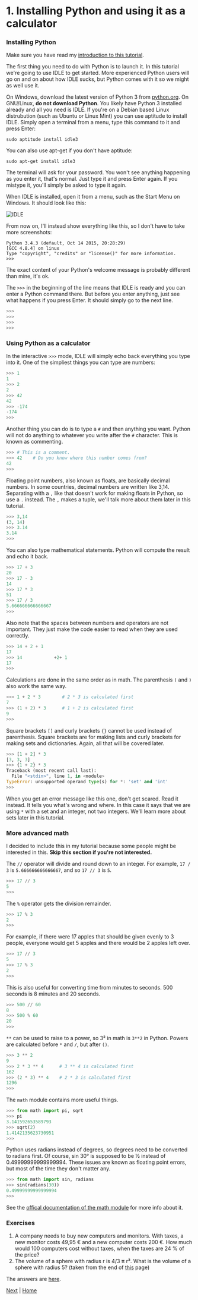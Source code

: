 # 1. Installing Python and using it as a calculator 
 
### Installing Python 
 
Make sure you have read my [introduction to this tutorial](README.md). 
 
The first thing you need to do with Python is to launch it. In this tutorial we're going to use IDLE to get started. More experienced Python users will go on and on about how IDLE sucks, but Python comes with it so we might as well use it. 
 
On Windows, download the latest version of Python 3 from [python.org](https://www.python.org/downloads/). On GNU/Linux, **do not download Python**. You likely have Python 3 installed already and all you need is IDLE. If you're on a Debian based Linux distrubution (such as Ubuntu or Linux Mint) you can use aptitude to install IDLE. Simply open a terminal from a menu, type this command to it and press Enter: 
 
    sudo aptitude install idle3 
 
You can also use apt-get if you don't have aptitude: 
 
    sudo apt-get install idle3 
 
The terminal will ask for your password. You won't see anything happening as you enter it, that's normal. Just type it and press Enter again. If you mistype it, you'll simply be asked to type it again. 
 
When IDLE is installed, open it from a menu, such as the Start Menu on Windows. It should look like this: 
 
![IDLE](idle.png) 
 
From now on, I'll instead show everything like this, so I don't have to take more screenshots: 
 
    Python 3.4.3 (default, Oct 14 2015, 20:28:29) 
    [GCC 4.8.4] on linux 
    Type "copyright", "credits" or "license()" for more information. 
    >>> 
 
The exact content of your Python's welcome message is probably different than mine, it's ok. 
 
The `>>>` in the beginning of the line means that IDLE is ready and you can enter a Python command there. But before you enter anything, just see what happens if you press Enter. It should simply go to the next line. 
 
```py 
>>> 
>>> 
>>> 
>>> 
``` 
 
### Using Python as a calculator 
 
In the interactive `>>>` mode, IDLE will simply echo back everything you type into it. One of the simpliest things you can type are numbers: 
 
```py 
>>> 1 
1 
>>> 2 
2 
>>> 42 
42 
>>> -174 
-174 
>>> 
``` 
 
Another thing you can do is to type a `#` and then anything you want. Python will not do anything to whatever you write after the `#` character. This is known as commenting. 
 
```py 
>>> # This is a comment. 
>>> 42    # Do you know where this number comes from? 
42 
>>> 
``` 
 
Floating point numbers, also known as floats, are basically decimal numbers. In some countries, decimal numbers are written like 3,14. Separating with a `,` like that doesn't work for making floats in Python, so use a `.` instead. The `,` makes a tuple, we'll talk more about them later in this tutorial. 
 
```py 
>>> 3,14 
(3, 14) 
>>> 3.14 
3.14 
>>> 
``` 
 
You can also type mathematical statements. Python will compute the result and echo it back. 
 
```py 
>>> 17 + 3 
20 
>>> 17 - 3 
14 
>>> 17 * 3 
51 
>>> 17 / 3 
5.666666666666667 
>>> 
``` 
 
Also note that the spaces between numbers and operators are not important. They just make the code easier to read when they are used correctly. 
 
```py 
>>> 14 + 2 + 1 
17 
>>> 14            +2+ 1 
17 
>>> 
``` 
 
Calculations are done in the same order as in math. The parenthesis `(` and `)` also work the same way. 
 
```py 
>>> 1 + 2 * 3        # 2 * 3 is calculated first 
7 
>>> (1 + 2) * 3      # 1 + 2 is calculated first 
9 
>>> 
``` 
Square brackets `[]` and curly brackets `{}` cannot be used instead of parenthesis. Square brackets are for making lists and curly brackets for making sets and dictionaries. Again, all that will be covered later. 
 
```py 
>>> [1 + 2] * 3 
[3, 3, 3] 
>>> {1 + 2} * 3 
Traceback (most recent call last): 
  File "<stdin>", line 1, in <module> 
TypeError: unsupported operand type(s) for *: 'set' and 'int' 
>>> 
``` 
 
When you get an error message like this one, don't get scared. Read it instead. It tells you what's wrong and where. In this case it says that we are using `*` with a set and an integer, not two integers. We'll learn more about sets later in this tutorial. 
 
### More advanced math 
 
I decided to include this in my tutorial because some people might be interested in this. **Skip this section if you're not interested.** 
 
The `//` operator will divide and round down to an integer. For example, `17 / 3` is `5.666666666666667`, and so `17 // 3` is `5`. 
 
```py 
>>> 17 // 3 
5 
>>> 
``` 
 
The `%` operator gets the division remainder. 
 
```py 
>>> 17 % 3 
2 
>>> 
``` 
 
For example, if there were 17 apples that should be given evenly to 3 people, everyone would get 5 apples and there would be 2 apples left over. 
 
```py 
>>> 17 // 3 
5 
>>> 17 % 3 
2 
>>> 
``` 
 
This is also useful for converting time from minutes to seconds. 500 seconds is 8 minutes and 20 seconds. 
 
```py 
>>> 500 // 60 
8 
>>> 500 % 60 
20 
>>> 
``` 
 
`**` can be used to raise to a power, so 3² in math is `3**2` in Python. Powers are calculated before `*` and `/`, but after `()`. 
 
```py 
>>> 3 ** 2 
9 
>>> 2 * 3 ** 4      # 3 ** 4 is calculated first 
162 
>>> (2 * 3) ** 4    # 2 * 3 is calculated first 
1296 
>>> 
``` 
 
The `math` module contains more useful things. 
 
```py 
>>> from math import pi, sqrt 
>>> pi 
3.141592653589793 
>>> sqrt(2) 
1.4142135623730951 
>>> 
``` 
 
Python uses radians instead of degrees, so degrees need to be converted to radians first. Of course, sin 30° is supposed to be ½ instead of 0.49999999999999994. These issues are known as floating point errors, but most of the time they don't matter any. 
 
```py 
>>> from math import sin, radians 
>>> sin(radians(30)) 
0.49999999999999994 
>>> 
``` 
 
See the [offical documentation of the math module](https://docs.python.org/3/library/math.html) for more info about it. 
 
### Exercises 
 
1. A company needs to buy new computers and monitors. With taxes, a new monitor costs 49,95 € and a new computer costs 200 €. How much would 100 computers cost without taxes, when the taxes are 24 % of the price? 
2. The volume of a sphere with radius r is 4/3 π r³. What is the volume of a sphere with radius 5? (taken from the end of [this](http://www.greenteapress.com/thinkpython/html/thinkpython003.html) page) 
 
The answers are [here](answers.md). 
 
[Next](2.md) | [Home](README.md) 
